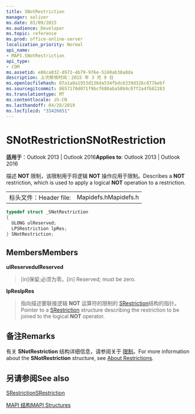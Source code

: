 ```yaml
---
title: SNotRestriction
manager: soliver
ms.date: 03/09/2015
ms.audience: Developer
ms.topic: reference
ms.prod: office-online-server
localization_priority: Normal
api_name:
- MAPI.SNotRestriction
api_type:
- COM
ms.assetid: e86ca032-d973-4b79-976e-5240ab38a0da
description: 上次修改时间：2015 年 3 月 9 日
ms.openlocfilehash: 07a1a0a1953d136da534fbdc6339d326c877bebf
ms.sourcegitcommit: 8657170d071f9bcf680aba50b9c07f2a4fb82283
ms.translationtype: MT
ms.contentlocale: zh-CN
ms.lasthandoff: 04/28/2019
ms.locfileid: "33426651"
---
```

# <a name="snotrestriction"></a><span data-ttu-id="92a68-103">SNotRestriction</span><span class="sxs-lookup"><span data-stu-id="92a68-103">SNotRestriction</span></span>

  
  
<span data-ttu-id="92a68-104">**适用于**：Outlook 2013 | Outlook 2016</span><span class="sxs-lookup"><span data-stu-id="92a68-104">**Applies to**: Outlook 2013 | Outlook 2016</span></span> 
  
<span data-ttu-id="92a68-105">描述 **NOT** 限制，该限制用于将逻辑 **NOT** 操作应用于限制。</span><span class="sxs-lookup"><span data-stu-id="92a68-105">Describes a **NOT** restriction, which is used to apply a logical **NOT** operation to a restriction.</span></span> 
  
|||
|:-----|:-----|
|<span data-ttu-id="92a68-106">标头文件：</span><span class="sxs-lookup"><span data-stu-id="92a68-106">Header file:</span></span>  <br/> |<span data-ttu-id="92a68-107">Mapidefs.h</span><span class="sxs-lookup"><span data-stu-id="92a68-107">Mapidefs.h</span></span>  <br/> |
   
```cpp
typedef struct _SNotRestriction
{
  ULONG ulReserved;
  LPSRestriction lpRes;
} SNotRestriction;

```

## <a name="members"></a><span data-ttu-id="92a68-108">Members</span><span class="sxs-lookup"><span data-stu-id="92a68-108">Members</span></span>

 <span data-ttu-id="92a68-109">**ulReserved**</span><span class="sxs-lookup"><span data-stu-id="92a68-109">**ulReserved**</span></span>
  
> <span data-ttu-id="92a68-110">[in]保留;必须为零。</span><span class="sxs-lookup"><span data-stu-id="92a68-110">[in] Reserved; must be zero.</span></span>
    
 <span data-ttu-id="92a68-111">**lpRes**</span><span class="sxs-lookup"><span data-stu-id="92a68-111">**lpRes**</span></span>
  
> <span data-ttu-id="92a68-112">指向描述要联接逻辑 **NOT** 运算符的限制的 [SRestriction](srestriction.md)结构的指针。</span><span class="sxs-lookup"><span data-stu-id="92a68-112">Pointer to a [SRestriction](srestriction.md) structure describing the restriction to be joined to the logical **NOT** operator.</span></span> 
    
## <a name="remarks"></a><span data-ttu-id="92a68-113">备注</span><span class="sxs-lookup"><span data-stu-id="92a68-113">Remarks</span></span>

<span data-ttu-id="92a68-114">有关 **SNotRestriction** 结构详细信息，请参阅关于 [限制](about-restrictions.md)。</span><span class="sxs-lookup"><span data-stu-id="92a68-114">For more information about the **SNotRestriction** structure, see [About Restrictions](about-restrictions.md).</span></span> 
  
## <a name="see-also"></a><span data-ttu-id="92a68-115">另请参阅</span><span class="sxs-lookup"><span data-stu-id="92a68-115">See also</span></span>



[<span data-ttu-id="92a68-116">SRestriction</span><span class="sxs-lookup"><span data-stu-id="92a68-116">SRestriction</span></span>](srestriction.md)


[<span data-ttu-id="92a68-117">MAPI 结构</span><span class="sxs-lookup"><span data-stu-id="92a68-117">MAPI Structures</span></span>](mapi-structures.md)


